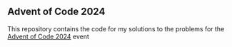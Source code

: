 ## Advent of Code 2024

This repository contains the code for my solutions to the problems for the [Advent of Code 2024](https://adventofcode.com/2024) event
